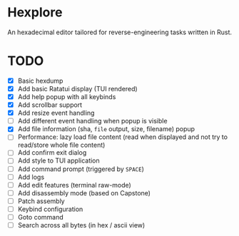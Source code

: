 # Hexplore

An hexadecimal editor tailored for reverse-engineering tasks written in Rust.

# TODO

- [x] Basic hexdump
- [x] Add basic Ratatui display (TUI rendered)
- [x] Add help popup with all keybinds
- [x] Add scrollbar support
- [x] Add resize event handling
- [ ] Add different event handling when popup is visible
- [x] Add file information (sha, `file` output, size, filename) popup
- [ ] Performance: lazy load file content (read when displayed and not try to read/store whole file content)
- [ ] Add confirm exit dialog
- [ ] Add style to TUI application
- [ ] Add command prompt (triggered by `SPACE`)
- [ ] Add logs
- [ ] Add edit features (terminal raw-mode)
- [ ] Add disassembly mode (based on Capstone)
- [ ] Patch assembly
- [ ] Keybind configuration
- [ ] Goto command
- [ ] Search across all bytes (in hex / ascii view)
